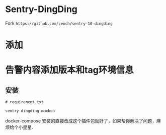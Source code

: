 # Sentry-DingDing

Fork `https://github.com/cench/sentry-10-dingding`

# 添加
# 告警内容添加版本和tag环境信息

## 安装

```
# requirement.txt

sentry-dingding-maxbon
```

docker-compose 安装的直接改成这个插件包就好了，如果帮你解决了问题，麻烦给个小星星.

